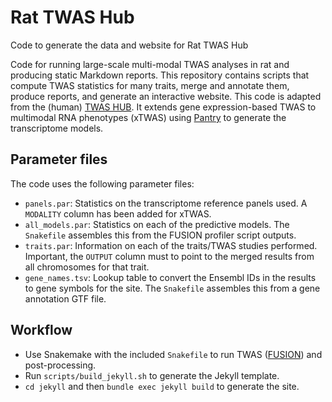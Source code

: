 # Rat TWAS Hub

Code to generate the data and website for Rat TWAS Hub

Code for running large-scale multi-modal TWAS analyses in rat and producing static Markdown reports. This repository contains scripts that compute TWAS statistics for many traits, merge and annotate them, produce reports, and generate an interactive website. This code is adapted from the (human) [TWAS HUB](https://github.com/gusevlab/TWAS_HUB). It extends gene expression-based TWAS to multimodal RNA phenotypes (xTWAS) using [Pantry](https://github.com/PejLab/Pantry) to generate the transcriptome models.

## Parameter files

The code uses the following parameter files:
 
* `panels.par`: Statistics on the transcriptome reference panels used. A `MODALITY` column has been added for xTWAS.
* `all_models.par`: Statistics on each of the predictive models. The `Snakefile` assembles this from the FUSION profiler script outputs.
* `traits.par`: Information on each of the traits/TWAS studies performed. Important, the `OUTPUT` column must to point to the merged results from all chromosomes for that trait.
* `gene_names.tsv`: Lookup table to convert the Ensembl IDs in the results to gene symbols for the site. The `Snakefile` assembles this from a gene annotation GTF file.

## Workflow

* Use Snakemake with the included `Snakefile` to run TWAS ([FUSION](https://github.com/gusevlab/fusion_twas)) and post-processing.
* Run `scripts/build_jekyll.sh` to generate the Jekyll template.
* `cd jekyll` and then `bundle exec jekyll build` to generate the site.
